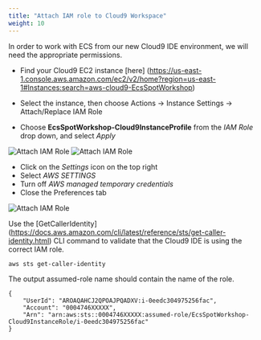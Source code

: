 ```yaml
---
title: "Attach IAM role to Cloud9 Workspace"
weight: 10
---
```


In order to work with ECS from our new Cloud9 IDE environment, we will need the appropriate permissions.

* Find your Cloud9 EC2 instance [here] (https://us-east-1.console.aws.amazon.com/ec2/v2/home?region=us-east-1#Instances:search=aws-cloud9-EcsSpotWorkshop)

* Select the instance, then choose Actions -> Instance Settings -> Attach/Replace IAM Role
* Choose **EcsSpotWorkshop-Cloud9InstanceProfile** from the *IAM Role* drop down, and select *Apply*

![Attach IAM Role](/images/ecs-spot-capacity-providers/c9_1.png)
![Attach IAM Role](/images/ecs-spot-capacity-providers/c9_2.png)

* Click on the *Settings* icon on the top right
* Select *AWS SETTINGS* 
* Turn off *AWS managed temporary credentials* 
* Close the Preferences tab

![Attach IAM Role](/images/ecs-spot-capacity-providers/c9_3.png)

Use the [GetCallerIdentity] (https://docs.aws.amazon.com/cli/latest/reference/sts/get-caller-identity.html) CLI command to validate that the Cloud9 IDE is using the correct IAM role.

```
aws sts get-caller-identity
```

The output assumed-role name should contain the name of the role.

```
{
    "UserId": "AROAQAHCJ2QPOAJPQADXV:i-0eedc304975256fac",
    "Account": "0004746XXXXX",
    "Arn": "arn:aws:sts::0004746XXXXX:assumed-role/EcsSpotWorkshop-Cloud9InstanceRole/i-0eedc304975256fac"
}
```